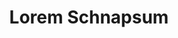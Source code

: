 ---
index: 420
type_of_section: "fullimage"
title: "Lorem Schnapsum"
sub-title: "S'guelt Chulia Roberstau morbi tellus schneck quam, geht's sit kartoffelsalad dolor Gal."
text:
   position: 9
   background: "dark"
image:
  file: "assets/images/plantation-bulbes-fp-a.jpg"
  description: "Lorem schnapsum"
  author: AALE
  author_link: 
---